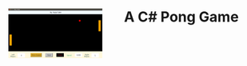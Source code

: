 # <img src="https://raw.githubusercontent.com/Razat94/Pong-Game/master/Pong.png" align="left" height="100"/> <p align="center" vertical-align= "middle">A C# Pong Game</p>
